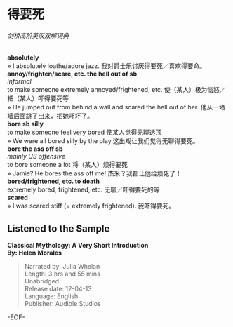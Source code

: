 # 得要死  
  
###### 剑桥高阶英汉双解词典  
**absolutely**  
» I absolutely loathe/adore jazz. 我对爵士乐讨厌得要死／喜欢得要命。  
**annoy/frighten/scare, etc. the hell out of sb**  
*informal*  
to make someone extremely annoyed/frightened, etc. 使（某人）极为恼怒／把（某人）吓得要死等  
» He jumped out from behind a wall and scared the hell out of her. 他从一堵墙后面跳了出来，把她吓坏了。  
**bore sb silly**  
to make someone feel very bored 使某人觉得无聊透顶  
» We were all bored silly by the play.这出戏让我们觉得无聊得要死。  
**bore the ass off sb**  
*mainly US offensive*  
to bore someone a lot 将（某人）烦得要死  
» Jamie? He bores the ass off me! 杰米？我都让他给烦死了！  
**bored/frightened, etc. to death**  
extremely bored, frightened, etc. 无聊／吓得要死的等  
**scared**  
» I was scared stiff (= extremely frightened). 我吓得要死。  
  
  
## Listened to the Sample  
**Classical Mythology: A Very Short Introduction  
By: Helen Morales**  
>Narrated by: Julia Whelan  
Length: 3 hrs and 55 mins  
Unabridged  
Release date: 12-04-13  
Language: English  
Publisher: Audible Studios  
  
-EOF-  
